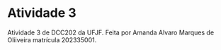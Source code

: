 # Atividade 3

Atividade 3 de DCC202 da UFJF. Feita por Amanda Alvaro Marques de Oliiveira matrícula 202335001.

